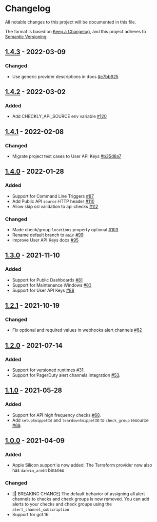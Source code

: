 # Changelog
All notable changes to this project will be documented in this file.

The format is based on [Keep a Changelog](https://keepachangelog.com/en/1.0.0/),
and this project adheres to [Semantic Versioning](https://semver.org/spec/v2.0.0.html).

## [1.4.3](https://github.com/checkly/terraform-provider-checkly/releases/tag/v1.4.3) - 2022-03-09
### Changed
- Use generic provider descriptions in docs [#e7bb925](https://github.com/checkly/terraform-provider-checkly/commit/e7bb925)

## [1.4.2](https://github.com/checkly/terraform-provider-checkly/releases/tag/v1.4.2) - 2022-03-02
### Added
- Add CHECKLY_API_SOURCE env variable [#120](https://github.com/checkly/terraform-provider-checkly/issues/120)

## [1.4.1](https://github.com/checkly/terraform-provider-checkly/releases/tag/v1.4.1) - 2022-02-08

### Changed
- Migrate project test cases to User API Keys [#b35d8a7](https://github.com/checkly/terraform-provider-checkly/commit/b35d8a7)

## [1.4.0](https://github.com/checkly/terraform-provider-checkly/releases/tag/v1.4.0) - 2022-01-28
### Added
- Support for Command Line Triggers [#87](https://github.com/checkly/terraform-provider-checkly/issues/87)
- Add Public API `source` HTTP header [#110](https://github.com/checkly/terraform-provider-checkly/issues/110)
- Allow skip ssl validation to api checks [#112](https://github.com/checkly/terraform-provider-checkly/issues/112)

### Changed
- Made check/group `locations` property optional [#103](https://github.com/checkly/terraform-provider-checkly/issues/103)
- Rename default branch to `main` [#99](https://github.com/checkly/terraform-provider-checkly/issues/99)
- Improve User API Keys docs [#95](https://github.com/checkly/terraform-provider-checkly/issues/95)

## [1.3.0](https://github.com/checkly/terraform-provider-checkly/releases/tag/v1.3.0) - 2021-11-10
### Added
- Support for Public Dashboards [#81](https://github.com/checkly/terraform-provider-checkly/issues/81)
- Support for Maintenance Windows [#83](https://github.com/checkly/terraform-provider-checkly/issues/83)
- Support for User API Keys [#88](https://github.com/checkly/terraform-provider-checkly/issues/88)

## [1.2.1](https://github.com/checkly/terraform-provider-checkly/releases/tag/v1.2.1) - 2021-10-19
### Changed
- Fix optional and required values in webhooks alert channels [#82](https://github.com/checkly/terraform-provider-checkly/pull/82)

## [1.2.0](https://github.com/checkly/terraform-provider-checkly/releases/tag/v1.2.0) - 2021-07-14
### Added
- Support for versioned runtimes  [#31](https://github.com/checkly/checkly-go-sdk/issues/31).
- Support for PagerDuty alert channels integration [#53](https://github.com/checkly/terraform-provider-checkly/issues/53).


## [1.1.0](https://github.com/checkly/terraform-provider-checkly/releases/tag/v1.1.0) - 2021-05-28
### Added
- Support for API high frequency checks [#68](https://github.com/checkly/terraform-provider-checkly/issues/68).
- Add `setupSnippetId` and `teardownSnippetID` to `check_group` resource [#69](https://github.com/checkly/terraform-provider-checkly/issues/69).

## [1.0.0](https://github.com/checkly/terraform-provider-checkly/releases/tag/v1.4.3) - 2021-04-09
### Added
- Apple Silicon support is now added. The Terraform provider now also has `darwin_arm64` binaries

### Changed
- [🚨 BREAKING CHANGE] The default behavior of assigning all alert channels to checks and check groups is now removed. You can add alerts to your checks and check groups using the `alert_channel_subscription`
- Support for go1.16
